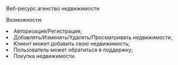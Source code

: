 <p>Веб-ресурс агенство недвижимости</p>
<p>Возможности:</p>
    <li>Авторизация/Регистрация;</li> <!-- имеется ввиду название предмета -->
    <li>Добавлять/Изменять/Удалять/Просматривать недвижимости;</li>
    <li>Клиент может добавить свою недвижимость;</li>
    <li>Пользователь может обратиться в поддержку;</li>
    <li>Покупка недвижимости.</li>






